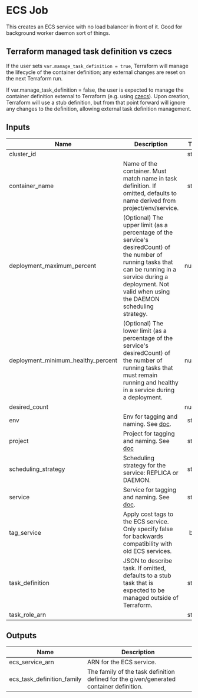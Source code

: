 # ECS Job

This creates an ECS service with no load balancer in front of it. Good for
background worker daemon sort of things.

## Terraform managed task definition vs czecs

If the user sets `var.manage_task_definition = true`, Terraform will manage the lifecycle
of the container definition; any external changes are reset on the next Terraform run.

If var.manage_task_definition = false, the user is expected to manage the
container definition external to Terraform (e.g. using [czecs](https://github.com/chanzuckerberg/czecs)). Upon creation,
Terraform will use a stub definition, but from that point forward will ignore any
changes to the definition, allowing external task definition management.

<!-- START -->
## Inputs

| Name | Description | Type | Default | Required |
|------|-------------|:----:|:-----:|:-----:|
| cluster\_id |  | string | n/a | yes |
| container\_name | Name of the container. Must match name in task definition. If omitted, defaults to name derived from project/env/service. | string | `null` | no |
| deployment\_maximum\_percent | (Optional) The upper limit (as a percentage of the service's desiredCount) of the number of running tasks that can be running in a service during a deployment. Not valid when using the DAEMON scheduling strategy. | number | `200` | no |
| deployment\_minimum\_healthy\_percent | (Optional) The lower limit (as a percentage of the service's desiredCount) of the number of running tasks that must remain running and healthy in a service during a deployment. | number | `100` | no |
| desired\_count |  | number | n/a | yes |
| env | Env for tagging and naming. See [doc](../README.md#consistent-tagging). | string | n/a | yes |
| project | Project for tagging and naming. See [doc](../README.md#consistent-tagging) | string | n/a | yes |
| scheduling\_strategy | Scheduling strategy for the service: REPLICA or DAEMON. | string | `"REPLICA"` | no |
| service | Service for tagging and naming. See [doc](../README.md#consistent-tagging). | string | n/a | yes |
| tag\_service | Apply cost tags to the ECS service. Only specify false for backwards compatibility with old ECS services. | bool | `true` | no |
| task\_definition | JSON to describe task. If omitted, defaults to a stub task that is expected to be managed outside of Terraform. | string | `null` | no |
| task\_role\_arn |  | string | n/a | yes |

## Outputs

| Name | Description |
|------|-------------|
| ecs\_service\_arn | ARN for the ECS service. |
| ecs\_task\_definition\_family | The family of the task definition defined for the given/generated container definition. |

<!-- END -->
